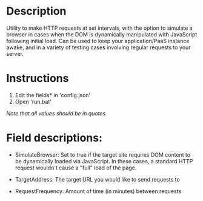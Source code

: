# Description
Utility to make HTTP requests at set intervals, with the option to simulate a browser in cases when the DOM is dynamically manipulated with JavaScript following initial load.  Can be used to keep your application/PaaS instance awake, and in a variety of testing cases involving regular requests to your server.


# Instructions
1.  Edit the fields* in 'config.json'
2.  Open 'run.bat'

*Note that all values should be in quotes*


# Field descriptions:
* SimulateBrowser: Set to true if the target site requires DOM content to be dynamically loaded via JavaScript.  In these cases, a standard HTTP request wouldn't cause a "full" load of the page.

* TargetAddress: The target URL you would like to send requests to

* RequestFrequency:  Amount of time (in minutes) between requests





